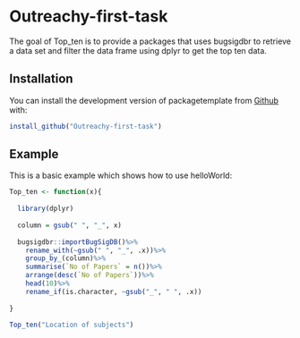 
<!-- README.md is generated from README.Rmd. Please edit that file -->

# Outreachy-first-task

<!-- badges: start -->
<!-- badges: end -->

The goal of Top_ten is to provide a packages that uses bugsigdbr to retrieve a data set and filter the data frame using dplyr to get the top ten data.

## Installation

You can install the development version of packagetemplate from
[Github](https://github.com) with:

``` r
install_github("Outreachy-first-task")
```

## Example

This is a basic example which shows how to use helloWorld:

``` r
Top_ten <- function(x){
  
  library(dplyr)
  
  column = gsub(" ", "_", x)
  
  bugsigdbr::importBugSigDB()%>%
    rename_with(~gsub(" ", "_", .x))%>%
    group_by_(column)%>%
    summarise(`No of Papers` = n())%>%
    arrange(desc(`No of Papers`))%>%
    head(10)%>%
    rename_if(is.character, ~gsub("_", " ", .x))
    
}

Top_ten("Location of subjects")


```
